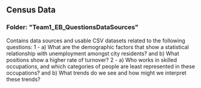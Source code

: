 

## Census Data 

### Folder: "Team1_EB_QuestionsDataSources"
Contains data sources and usable CSV datasets related to the following questions:
1 - a) What are the demographic factors that show a statistical relationship with unemployment amongst city residents? 
and b) What positions show a higher rate of turnover?
2 - a) Who works in skilled occupations, and which categories of people are least represented in these occupations?
and b) What trends do we see and how might we interpret these trends?



